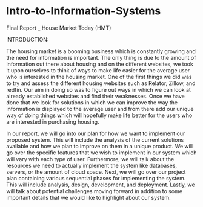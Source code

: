 # Intro-to-Information-Systems
Final Report _ House Market Today (HMT)


INTRODUCTION:  

The housing market is a booming business which is constantly growing and the need for information is important. The only thing is due to the amount of information out there about housing and on the different websites, we took it upon ourselves to think of ways to make life easier for the average user who is interested in the housing market. One of the first things we did was to try and assess the different housing websites such as Relator, Zillow, and redfin. Our aim in doing so was to figure out ways in which we can look at already established websites and find their weaknesses. Once we have done that we look for solutions in which we can improve the way the information is displayed to the average user and from there add our unique way of doing things which will hopefully make life better for the users who are interested in purchasing housing.  

In our report, we will go into our plan for how we want to implement our proposed system. This will include the analysis of the current solutions available and how we plan to improve on them in a unique product. We will go over the specific features that we wish to implement in our system which will vary with each type of user. Furthermore, we will talk about the resources we need to actually implement the system like databases, servers, or the amount of cloud space. Next, we will go over our project plan containing various sequential phases for implementing the system. This will include analysis, design, development, and deployment. Lastly, we will talk about potential challenges moving forward in addition to some important details that we would like to highlight about our system.
